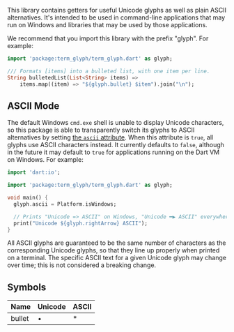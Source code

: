 This library contains getters for useful Unicode glyphs as well as plain ASCII
alternatives. It's intended to be used in command-line applications that may run
on Windows and libraries that may be used by those applications.

We recommend that you import this library with the prefix "glyph". For example:

```dart
import 'package:term_glyph/term_glyph.dart' as glyph;

/// Formats [items] into a bulleted list, with one item per line.
String bulletedList(List<String> items) =>
    items.map((item) => "${glyph.bullet} $item").join("\n");
```

## ASCII Mode

The default Windows `cmd.exe` shell is unable to display Unicode characters, so
this package is able to transparently switch its glyphs to ASCII alternatives by
setting [the `ascii` attribute][ascii]. When this attribute is `true`, all
glyphs use ASCII characters instead. It currently defaults to `false`, although
in the future it may default to `true` for applications running on the Dart VM
on Windows. For example:

[ascii]: https://www.dartdocs.org/documentation/term_glyph/latest/term_glyph/ascii.html

```dart
import 'dart:io';

import 'package:term_glyph/term_glyph.dart' as glyph;

void main() {
  glyph.ascii = Platform.isWindows;

  // Prints "Unicode => ASCII" on Windows, "Unicode ━▶ ASCII" everywhere else.
  print("Unicode ${glyph.rightArrow} ASCII");
}
```

All ASCII glyphs are guaranteed to be the same number of characters as the
corresponding Unicode glyphs, so that they line up properly when printed on a
terminal. The specific ASCII text for a given Unicode glyph may change over
time; this is not considered a breaking change.

## Symbols

<!-- DO NOT MODIFY BY HAND. USE tool/generate.dart -->

Name | Unicode | ASCII
---- | ------- | -----
bullet | • | *

<!-- /END AUTO GENERATED. -->
